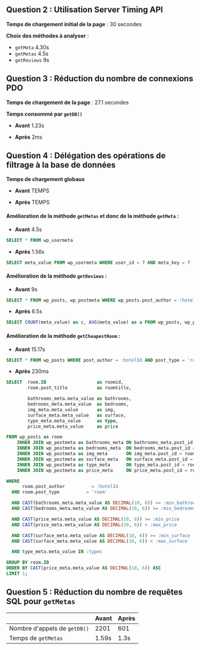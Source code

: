 ## Question 2 : Utilisation Server Timing API

**Temps de chargement initial de la page** : 30 secondes

**Choix des méthodes à analyser** :

- `getMeta` 4.30s
- `getMetas` 4.5s
- `getReviews` 9s



## Question 3 : Réduction du nombre de connexions PDO

**Temps de chargement de la page** : 27.1 secondes

**Temps consommé par `getDB()`**

- **Avant** 1.23s

- **Après** 2ms


## Question 4 : Délégation des opérations de filtrage à la base de données

**Temps de chargement globaux**

- **Avant** TEMPS

- **Après** TEMPS


#### Amélioration de la méthode `getMetas` et donc de la méthode `getMeta` :

- **Avant** 4.5s

```sql
SELECT * FROM wp_usermeta
```

- **Après** 1.56s

```sql
SELECT meta_value FROM wp_usermeta WHERE user_id = ? AND meta_key = ?
```



#### Amélioration de la méthode `getReviews` :

- **Avant** 9s

```sql
SELECT * FROM wp_posts, wp_postmeta WHERE wp_posts.post_author = :hotelId AND wp_posts.ID = wp_postmeta.post_id AND meta_key = 'rating' AND post_type = 'review'
```

- **Après** 6.5s

```sql
SELECT COUNT(meta_value) as c, AVG(meta_value) as a FROM wp_posts, wp_postmeta WHERE wp_posts.post_author = :hotelId AND wp_posts.ID = wp_postmeta.post_id AND meta_key = 'rating' AND post_type = 'review' GROUP BY wp_posts.post_author;
```



#### Amélioration de la méthode `getCheapestRoom` :

- **Avant** 15.17s

```sql
SELECT * FROM wp_posts WHERE post_author = :hotelId AND post_type = 'room'
```

- **Après** 230ms

```sql
SELECT  room.ID                   as roomid,
        room.post_title           as roomtitle,

        bathrooms_meta.meta_value as bathrooms,
        bedrooms_meta.meta_value  as bedrooms,
        img_meta.meta_value       as img,
        surface_meta.meta_value   as surface,
        type_meta.meta_value      as type,
        price_meta.meta_value     as price

FROM wp_posts as room
    INNER JOIN wp_postmeta as bathrooms_meta ON bathrooms_meta.post_id = room.ID AND bathrooms_meta.meta_key = 'bathrooms_count'
    INNER JOIN wp_postmeta as bedrooms_meta  ON bedrooms_meta.post_id = room.ID  AND bedrooms_meta.meta_key  = 'bedrooms_count'
    INNER JOIN wp_postmeta as img_meta       ON img_meta.post_id = room.ID       AND img_meta.meta_key       = 'coverImage'
    INNER JOIN wp_postmeta as surface_meta   ON surface_meta.post_id = room.ID   AND surface_meta.meta_key   = 'surface'
    INNER JOIN wp_postmeta as type_meta      ON type_meta.post_id = room.ID      AND type_meta.meta_key      = 'type'
    INNER JOIN wp_postmeta as price_meta     ON price_meta.post_id = room.ID     AND price_meta.meta_key     = 'price'

WHERE
      room.post_author          = :hotelId
  AND room.post_type          = 'room'

  AND CAST(bathrooms_meta.meta_value AS DECIMAL(10, 6)) >= :min_bathrooms
  AND CAST(bedrooms_meta.meta_value AS DECIMAL(10, 6)) >= :min_bedrooms

  AND CAST(price_meta.meta_value AS DECIMAL(10, 6)) >= :min_price
  AND CAST(price_meta.meta_value AS DECIMAL(10, 6)) < :max_price

  AND CAST(surface_meta.meta_value AS DECIMAL(10, 6)) >= :min_surface
  AND CAST(surface_meta.meta_value AS DECIMAL(10, 6)) < :max_surface

  AND type_meta.meta_value IN :types

GROUP BY room.ID
ORDER BY CAST(price_meta.meta_value AS DECIMAL(10, 6)) ASC
LIMIT 1;
```



## Question 5 : Réduction du nombre de requêtes SQL pour `getMetas`

|                              | **Avant** | **Après** |
|------------------------------|-----------|-----------|
| Nombre d'appels de `getDB()` | 2201      | 601       |
| Temps de `getMetas`          | 1.59s     | 1.3s      |


